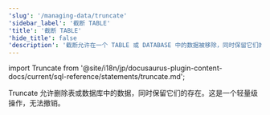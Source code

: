```yaml
---
'slug': '/managing-data/truncate'
'sidebar_label': '截断 TABLE'
'title': '截断 TABLE'
'hide_title': false
'description': '截断允许在一个 TABLE 或 DATABASE 中的数据被移除，同时保留它们的存在。'
---
```


import Truncate from '@site/i18n/jp/docusaurus-plugin-content-docs/current/sql-reference/statements/truncate.md';

Truncate 允许删除表或数据库中的数据，同时保留它们的存在。这是一个轻量级操作，无法撤销。

<Truncate/>

